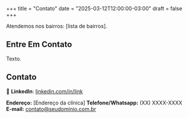 +++
title = "Contato"
date = "2025-03-12T12:00:00-03:00"
draft = false
+++

Atendemos nos bairros: [lista de bairros].

## Entre Em Contato

Texto.

## Contato

🔗 **LinkedIn**: [linkedin.com/in/link](https://linkedin.com/in/link)

**Endereço:** [Endereço da clínica]
**Telefone/Whatsapp:** (XX) XXXX-XXXX  
**E-mail:** contato@seudominio.com.br  